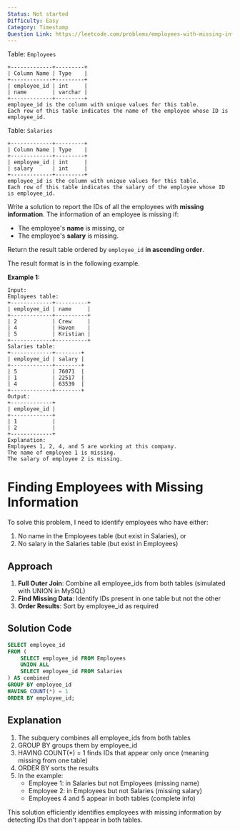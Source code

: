 ```yaml
---
Status: Not started
Difficulty: Easy
Category: Timestamp
Question Link: https://leetcode.com/problems/employees-with-missing-information/
---
```

Table: `Employees`

```Plain
+-------------+---------+
| Column Name | Type    |
+-------------+---------+
| employee_id | int     |
| name        | varchar |
+-------------+---------+
employee_id is the column with unique values for this table.
Each row of this table indicates the name of the employee whose ID is employee_id.
```

Table: `Salaries`

```Plain
+-------------+---------+
| Column Name | Type    |
+-------------+---------+
| employee_id | int     |
| salary      | int     |
+-------------+---------+
employee_id is the column with unique values for this table.
Each row of this table indicates the salary of the employee whose ID is employee_id.
```

Write a solution to report the IDs of all the employees with **missing information**. The information of an employee is missing if:

- The employee's **name** is missing, or
- The employee's **salary** is missing.

Return the result table ordered by `employee_id` **in ascending order**.

The result format is in the following example.

**Example 1:**

```Plain
Input:
Employees table:
+-------------+----------+
| employee_id | name     |
+-------------+----------+
| 2           | Crew     |
| 4           | Haven    |
| 5           | Kristian |
+-------------+----------+
Salaries table:
+-------------+--------+
| employee_id | salary |
+-------------+--------+
| 5           | 76071  |
| 1           | 22517  |
| 4           | 63539  |
+-------------+--------+
Output:
+-------------+
| employee_id |
+-------------+
| 1           |
| 2           |
+-------------+
Explanation:
Employees 1, 2, 4, and 5 are working at this company.
The name of employee 1 is missing.
The salary of employee 2 is missing.
```

# Finding Employees with Missing Information

To solve this problem, I need to identify employees who have either:

1. No name in the Employees table (but exist in Salaries), or
2. No salary in the Salaries table (but exist in Employees)

## Approach

1. **Full Outer Join**: Combine all employee_ids from both tables (simulated with UNION in MySQL)
2. **Find Missing Data**: Identify IDs present in one table but not the other
3. **Order Results**: Sort by employee_id as required

## Solution Code

```SQL
SELECT employee_id
FROM (
    SELECT employee_id FROM Employees
    UNION ALL
    SELECT employee_id FROM Salaries
) AS combined
GROUP BY employee_id
HAVING COUNT(*) = 1
ORDER BY employee_id;
```

## Explanation

1. The subquery combines all employee_ids from both tables
2. GROUP BY groups them by employee_id
3. HAVING COUNT(*) = 1 finds IDs that appear only once (meaning missing from one table)
4. ORDER BY sorts the results
5. In the example:
    - Employee 1: in Salaries but not Employees (missing name)
    - Employee 2: in Employees but not Salaries (missing salary)
    - Employees 4 and 5 appear in both tables (complete info)

This solution efficiently identifies employees with missing information by detecting IDs that don't appear in both tables.